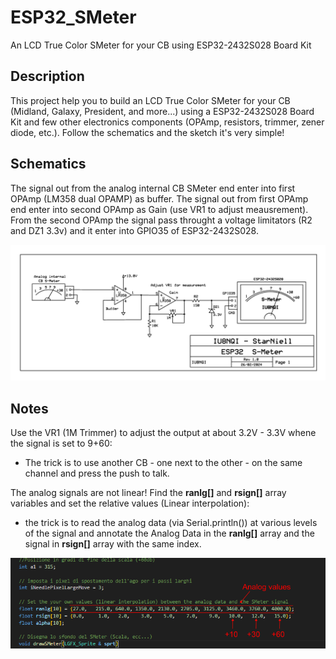 # ESP32_SMeter
An LCD True Color SMeter for your CB using ESP32-2432S028 Board Kit

## Description
This project help you to build an LCD True Color SMeter for your CB (Midland, Galaxy, President, and more...) using a ESP32-2432S028 Board Kit and few other electronics components (OPAmp, resistors, trimmer, zener diode, etc.). Follow the schematics and the sketch it's very simple!

## Schematics
The signal out from the analog internal CB SMeter end enter into first OPAmp (LM358 dual OPAMP) as buffer. The signal out from first OPAmp end enter into second OPAmp as Gain (use VR1 to adjust meausrement). From the second OPAmp the signal pass throught a voltage limitators (R2 and DZ1 3.3v) and it enter into GPIO35 of ESP32-2432S028.

![alt text](https://github.com/StarNiell/ESP32_SMeter/blob/main/Schematics_ESP32_SMeter.jpg?raw=true)

## Notes
Use the VR1 (1M Trimmer) to adjust the output at about 3.2V - 3.3V whene the signal is set to 9+60: 
- The trick is to use another CB - one next to the other - on the same channel and press the push to talk.
  
The analog signals are not linear! Find the **ranlg[]** and **rsign[]** array variables and set the relative values (Linear interpolation):
- the trick is to read the analog data (via Serial.println()) at various levels of the signal and annotate the Analog Data in the **ranlg[]** array and the signal in **rsign[]** array with the same index.

![alt text](https://github.com/StarNiell/ESP32_SMeter/blob/main/Skecth_Notes.png?raw=true)
